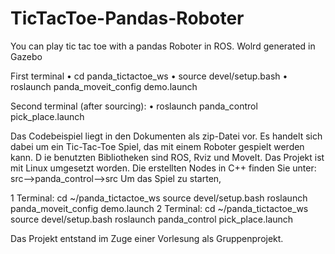 # TicTacToe-Pandas-Roboter
You can play tic tac toe with a pandas Roboter in ROS.
Wolrd generated in Gazebo

First terminal
•	cd panda_tictactoe_ws
•	source devel/setup.bash
•	roslaunch panda_moveit_config demo.launch

Second terminal (after sourcing):
•	roslaunch panda_control pick_place.launch

Das Codebeispiel liegt in den Dokumenten als zip-Datei vor. Es handelt sich dabei um ein Tic-Tac-Toe Spiel, das mit einem Roboter gespielt werden kann. D
ie benutzten Bibliotheken sind ROS, Rviz und MoveIt. 
Das Projekt ist mit Linux umgesetzt worden. Die erstellten Nodes in C++ finden Sie unter: src-->panda_control-->src Um das Spiel zu starten, 

1 Terminal: cd ~/panda_tictactoe_ws source devel/setup.bash roslaunch panda_moveit_config demo.launch 
2 Terminal: cd ~/panda_tictactoe_ws source devel/setup.bash roslaunch panda_control pick_place.launch 

Das Projekt entstand im Zuge einer Vorlesung als Gruppenprojekt.
